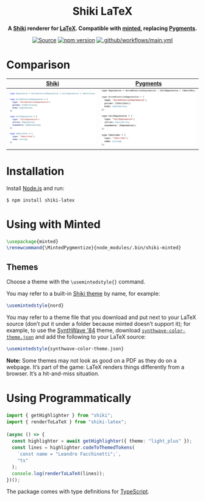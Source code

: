 <div align="center">
<h1>Shiki LaTeX</h1>
<p><strong>A <a href="https://shiki.matsu.io">Shiki</a> renderer for <a href="https://www.latex-project.org">LaTeX</a>. Compatible with <a href="https://github.com/gpoore/minted">minted</a>, replacing <a href="https://pygments.org">Pygments</a>.</strong></p>
<p>
<a href="https://github.com/leafac/shiki-latex"><img alt="Source" src="https://img.shields.io/badge/Source---" /></a>
<a href="https://www.npmjs.com/package/shiki-latex"><img src="https://badge.fury.io/js/shiki-latex.svg" alt="npm version" /></a>
<a href="https://github.com/leafac/shiki-latex/actions"><img alt=".github/workflows/main.yml" src="https://github.com/leafac/shiki-latex/workflows/.github/workflows/main.yml/badge.svg" /></a>
</p>
</div>

# Comparison

| [Shiki](https://shiki.matsu.io)                      | [Pygments](https://pygments.org)                           |
| ---------------------------------------------------- | ---------------------------------------------------------- |
| <img alt="Shiki" src="docs/shiki.png" width="702" /> | <img alt="Pygments" src="docs/pygments.png" width="685" /> |

# Installation

Install [Node.js](https://nodejs.org/) and run:

```console
$ npm install shiki-latex
```

# Using with Minted

```latex
\usepackage{minted}
\renewcommand{\MintedPygmentize}{node_modules/.bin/shiki-minted}
```

## Themes

Choose a theme with the `\usemintedstyle{}` command.

You may refer to a built-in [Shiki theme](https://github.com/octref/shiki/tree/master/packages/themes) by name, for example:

```latex
\usemintedstyle{nord}
```

You may refer to a theme file that you download and put next to your LaTeX source (don’t put it under a folder because minted doesn’t support it); for example, to use the [SynthWave '84](https://github.com/robb0wen/synthwave-vscode) theme, download [`synthwave-color-theme.json`](https://github.com/robb0wen/synthwave-vscode/blob/master/themes/synthwave-color-theme.json) and add the following to your LaTeX source:

```latex
\usemintedstyle{synthwave-color-theme.json}
```

**Note:** Some themes may not look as good on a PDF as they do on a webpage. It’s part of the game: LaTeX renders things differently from a browser. It’s a hit-and-miss situation.

# Using Programmatically

```ts
import { getHighlighter } from "shiki";
import { renderToLaTeX } from "shiki-latex";

(async () => {
  const highlighter = await getHighlighter({ theme: "light_plus" });
  const lines = highlighter.codeToThemedTokens(
    `const name = "Leandro Facchinetti";`,
    "ts"
  );
  console.log(renderToLaTeX(lines));
})();
```

The package comes with type definitions for [TypeScript](https://www.typescriptlang.org).
